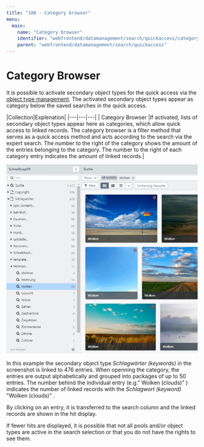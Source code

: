 ```yaml
---
title: "188 - Category browser"
menu:
  main:
    name: "Category browser"
    identifier: "webfrontend/datamanagement/search/quickaccess/category"
    parent: "webfrontend/datamanagement/search/quickaccess"
---
```

# Category Browser

It is possible to activate secondary object types for the quick access via the [object type management](/en/webfrontend/rightsmanagement/objecttypes). The activated secondary object types appear as category below the saved searches in the quick access.

|Collection|Explenation|
|---|---|---|
|<i class="fa fa-file-o"></i> Category Browser |If activated, lists of secondary object types appear here as categories, which allow quick access to linked records. The category browser is a filter method that serves as a quick access method and acts according to the search via the expert search. The number to the right of the category shows the amount of the entries belonging to the category. The number to the right of each category entry indicates the amount of linked records.|

![](quick_category_de2.jpg)



In this example the secondary object type _Schlagwörter (keywords)_ in the screenshot is linked to 476 entries. When openning the category, the entries are output alphabetically and grouped into packages of up to 50 entries. The number behind the individual entry (e.g." <i class="fa-search"></i> Wolken (clouds)" ) indicates the number of linked records with the _Schlagwort (keyword)_ "Wolken (clouds)" . 

By clicking on an entry, it is transferred to the search column and the linked records are shown in the hit display.

If fewer hits are displayed, it is possible that not all pools and/or object types are active in the search selection or that you do not have the rights to see them.
